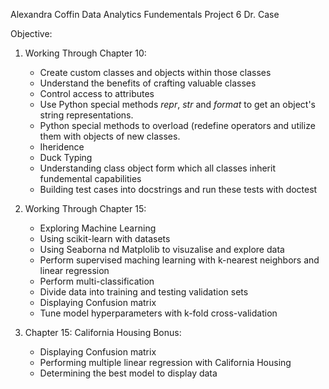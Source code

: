 Alexandra Coffin 
Data Analytics Fundementals Project 6
Dr. Case

Objective:

1. Working Through Chapter 10:
    * Create custom classes and objects within those classes
    * Understand the benefits of crafting valuable classes
    * Control access to attributes
    * Use Python special methods _repr_, _str_ and _format_ to get an object's string representations.
    * Python special methods to overload (redefine operators and utilize them with objects of new classes.
    * Iheridence
    * Duck Typing
    * Understanding class object form which all classes inherit fundemental capabilities
    * Building test cases into docstrings and run these tests with doctest

2. Working Through Chapter 15:
    * Exploring Machine Learning
    * Using scikit-learn with datasets
    * Using Seaborna nd Matplolib to visuzalise and explore data
    * Perform supervised maching learning with k-nearest neighbors and linear regression
    * Perform multi-classification
    * Divide data into training and testing validation sets
    * Displaying Confusion matrix
    * Tune model hyperparameters with k-fold cross-validation

3. Chapter 15: California Housing Bonus:
    * Displaying Confusion matrix
    * Performing multiple linear regression with California Housing
    * Determining the best model to display data
   
